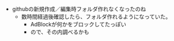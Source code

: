 - githubの新規作成／編集時フォルダ作れなくなったのね
  - 数時間経過後確認したら、フォルダ作れるようになっていた。
    - AdBlockが何かをブロックしてたっぽい
    - ので、その内調べるかも
